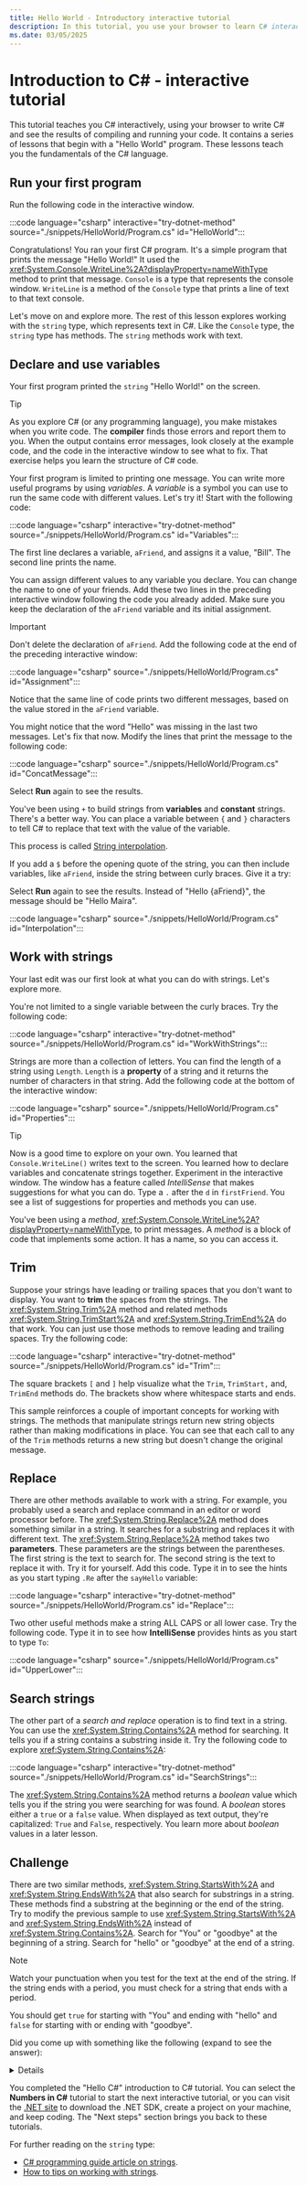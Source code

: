 ```yaml
---
title: Hello World - Introductory interactive tutorial
description: In this tutorial, you use your browser to learn C# interactively. You write C# code and see the results of compiling and running your code directly in the browser.
ms.date: 03/05/2025
---
```

# Introduction to C# - interactive tutorial

This tutorial teaches you C# interactively, using your browser to write C# and see the results of compiling and running your code. It contains a series of lessons that begin with a "Hello World" program. These lessons teach you the fundamentals of the C# language.

## Run your first program

Run the following code in the interactive window.

:::code language="csharp" interactive="try-dotnet-method" source="./snippets/HelloWorld/Program.cs" id="HelloWorld":::

Congratulations! You ran your first C# program. It's a simple program that prints the message "Hello World!" It used the <xref:System.Console.WriteLine%2A?displayProperty=nameWithType> method to print that message. `Console` is a type that represents the console window. `WriteLine` is a method of the `Console` type that prints a line of text to that text console.

Let's move on and explore more. The rest of this lesson explores working with the `string` type, which represents text in C#. Like the `Console` type, the `string` type has methods. The `string` methods work with text.

## Declare and use variables

Your first program printed the `string` "Hello World!" on the screen.

> [!TIP]
>
> As you explore C# (or any programming language), you make mistakes when you write code. The **compiler** finds those errors and report them to you. When the output contains error messages, look closely at the example code, and the code in the interactive window to see what to fix. That exercise helps you learn the structure of C# code.

Your first program is limited to printing one message. You can write more useful programs by using *variables*. A *variable* is a symbol you can use to run the same code with different values. Let's try it! Start with the following code:

:::code language="csharp" interactive="try-dotnet-method" source="./snippets/HelloWorld/Program.cs" id="Variables":::

The first line declares a variable, `aFriend`, and assigns it a value, "Bill". The second line prints the name.

You can assign different values to any variable you declare. You can change the name to one of your friends. Add these two lines in the preceding interactive window following the code you already added. Make sure you keep the declaration of the `aFriend` variable and its initial assignment.

> [!IMPORTANT]
> Don't delete the declaration of `aFriend`. Add the following code at the end of the preceding interactive window:

:::code language="csharp" source="./snippets/HelloWorld/Program.cs" id="Assignment":::

Notice that the same line of code prints two different messages, based on the value stored in the `aFriend` variable.

You might notice that the word "Hello" was missing in the last two messages. Let's fix that now. Modify the lines that print the message to the following code:

:::code language="csharp" source="./snippets/HelloWorld/Program.cs" id="ConcatMessage":::

Select **Run** again to see the results.

You've been using `+` to build strings from **variables** and **constant** strings. There's a better way. You can place a variable between `{` and `}` characters to tell C# to replace that text with the value of the variable.

This process is called [String interpolation](../../language-reference/tokens/interpolated.md).

If you add a `$` before the opening quote of the string, you can then include variables, like `aFriend`, inside the string between curly braces. Give it a try:

Select **Run** again to see the results. Instead of "Hello {aFriend}", the message should be "Hello Maira".

:::code language="csharp" source="./snippets/HelloWorld/Program.cs" id="Interpolation":::

## Work with strings

Your last edit was our first look at what you can do with strings. Let's explore more.

You're not limited to a single variable between the curly braces. Try the following code:

:::code language="csharp" interactive="try-dotnet-method" source="./snippets/HelloWorld/Program.cs" id="WorkWithStrings":::

Strings are more than a collection of letters. You can find the length of a string using `Length`. `Length` is a **property** of a string and it returns the number of characters in that string. Add the following code at the bottom of the interactive window:

:::code language="csharp" source="./snippets/HelloWorld/Program.cs" id="Properties":::

> [!TIP]
>
> Now is a good time to explore on your own. You learned that `Console.WriteLine()` writes text to the screen. You learned how to declare variables and concatenate strings together. Experiment in the interactive window. The window has a feature called *IntelliSense* that makes suggestions for what you can do. Type a `.` after the `d` in `firstFriend`. You see a list of suggestions for properties and methods you can use.

You've been using a *method*, <xref:System.Console.WriteLine%2A?displayProperty=nameWithType>, to print messages. A *method* is a block of code that implements some action. It has a name, so you can access it.

## Trim

Suppose your strings have leading or trailing spaces that you don't want to display. You want to **trim** the spaces from the strings.
The <xref:System.String.Trim%2A> method and related methods <xref:System.String.TrimStart%2A> and <xref:System.String.TrimEnd%2A> do that work. You can just use those methods to remove leading and trailing spaces. Try the following code:

:::code language="csharp" interactive="try-dotnet-method" source="./snippets/HelloWorld/Program.cs" id="Trim":::

The square brackets `[` and `]` help visualize what the `Trim`, `TrimStart,` and, `TrimEnd` methods do. The brackets show where whitespace starts and ends.

This sample reinforces a couple of important concepts for working with strings. The methods that manipulate strings return new string objects rather than making modifications in place. You can see that each call to any of the `Trim` methods returns a new string but doesn't change the original message.

## Replace

There are other methods available to work with a string. For example, you probably used a search and replace command in an editor or word processor before. The <xref:System.String.Replace%2A> method does something similar in a string. It searches for a substring and replaces it with different text. The <xref:System.String.Replace%2A> method takes two **parameters**. These parameters are the strings between the parentheses. The first string is the text to search for. The second string is the text to replace it with. Try it for yourself. Add this code. Type it in to see the hints as you start typing `.Re` after the `sayHello` variable:

:::code language="csharp" interactive="try-dotnet-method" source="./snippets/HelloWorld/Program.cs" id="Replace":::

Two other useful methods make a string ALL CAPS or all lower case. Try the following code. Type it in to see how **IntelliSense** provides hints as you start to type `To`:

:::code language="csharp" source="./snippets/HelloWorld/Program.cs" id="UpperLower":::

## Search strings

The other part of a *search and replace* operation is to find text in a string. You can use the  <xref:System.String.Contains%2A> method for searching. It tells you if a string contains a substring inside it. Try the following code to explore <xref:System.String.Contains%2A>:

:::code language="csharp" interactive="try-dotnet-method" source="./snippets/HelloWorld/Program.cs" id="SearchStrings":::

The <xref:System.String.Contains%2A> method returns a *boolean* value which tells you if the string you were searching for was found. A *boolean* stores either a `true` or a `false` value. When displayed as text output, they're capitalized: `True` and `False`, respectively. You learn more about *boolean* values in a later lesson.

## Challenge

There are two similar methods, <xref:System.String.StartsWith%2A> and <xref:System.String.EndsWith%2A> that also search for substrings in a string. These methods find a substring at the beginning or the end of the string. Try to modify the previous sample to use <xref:System.String.StartsWith%2A> and <xref:System.String.EndsWith%2A> instead of <xref:System.String.Contains%2A>. Search for "You" or "goodbye" at the beginning of a string. Search for "hello" or "goodbye" at the end of a string.

> [!NOTE]
>
> Watch your punctuation when you test for the text at the end of the string. If the string ends with a period, you must check for a string that ends with a period.

You should get `true` for starting with "You" and ending with "hello" and `false` for starting with or ending with "goodbye".

Did you come up with something like the following (expand to see the answer):

<!-- markdownlint-disable MD033 -->
<details>
:::code language="csharp" interactive="try-dotnet-method" source="./snippets/HelloWorld/Program.cs" id="Challenge":::
</details>
<!-- markdownlint-enable MD033 -->

You completed the "Hello C#" introduction to C# tutorial. You can select the **Numbers in C#** tutorial to start the next interactive tutorial, or you can visit the [.NET site](https://dotnet.microsoft.com/learn/dotnet/hello-world-tutorial/intro) to download the .NET SDK, create a project on your machine, and keep coding. The "Next steps" section brings you back to these tutorials.

For further reading on the `string` type:

- [C# programming guide article on strings](../../programming-guide/strings/index.md).
- [How to tips on working with strings](../../how-to/index.md#working-with-strings).
